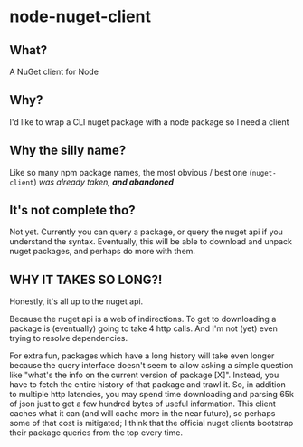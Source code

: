 # node-nuget-client

## What?
A NuGet client for Node

## Why?
I'd like to wrap a CLI nuget package with a node package
so I need a client

## Why the silly name?
Like so many npm package names, the most obvious / best one
(`nuget-client`) _was already taken, **and abandoned**_

## It's not complete tho?

Not yet. Currently you can query a package, or query
the nuget api if you understand the syntax. Eventually,
this will be able to download and unpack nuget packages,
and perhaps do more with them.

## WHY IT TAKES SO LONG?!

Honestly, it's all up to the nuget api.

Because the nuget api is a web of indirections. To get to
downloading a package is (eventually) going to take 4
http calls. And I'm not (yet) even trying to resolve
dependencies.

For extra fun, packages which have a long history will
take even longer because the query interface doesn't seem
to allow asking a simple question like "what's the info
on the current version of package [X]". Instead, you have to
fetch the entire history of that package and trawl it.
So, in addition to multiple http latencies, you may
spend time downloading and parsing 65k of json just to get
a few hundred bytes of useful information. This client
caches what it can (and will cache more in the near future),
so perhaps some of that cost is mitigated; I think that
the official nuget clients bootstrap their package queries
from the top every time.
